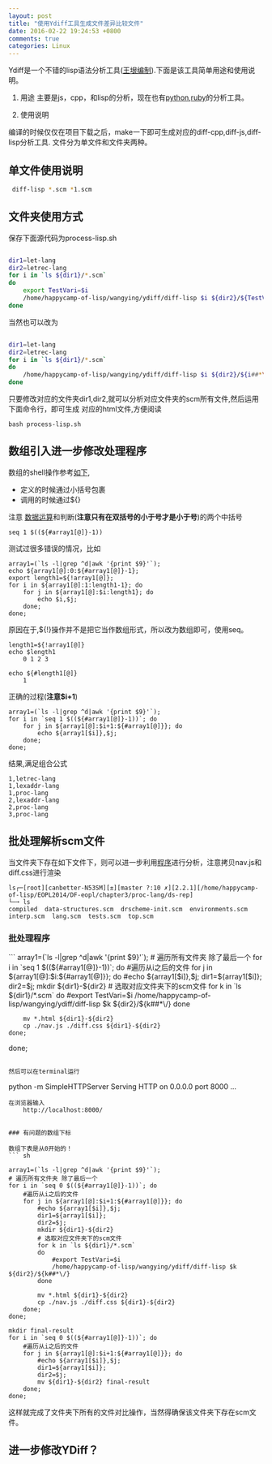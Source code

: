 ```yaml
---
layout: post
title: "使用Ydiff工具生成文件差异比较文件"
date: 2016-02-22 19:24:53 +0800
comments: true
categories: Linux
---
```


Ydiff是一个不错的lisp语法分析工具([王垠编制][1]).下面是该工具简单用途和使用说明。
<!--more-->

1. 用途
主要是js，cpp，和lisp的分析，现在也有[python][2],[ruby][2]的分析工具。

2. 使用说明

编译的时候仅仅在项目下载之后，make一下即可生成对应的diff-cpp,diff-js,diff-lisp分析工具.
文件分为单文件和文件夹两种。



## 单文件使用说明

``` sh
 diff-lisp *.scm *1.scm 
```


## 文件夹使用方式


保存下面源代码为process-lisp.sh
``` sh

dir1=let-lang
dir2=letrec-lang
for i in `ls ${dir1}/*.scm`
do
    export TestVari=$i
    /home/happycamp-of-lisp/wangying/ydiff/diff-lisp $i ${dir2}/${TestVari##*\/}
done


```

当然也可以改为
``` sh

dir1=let-lang
dir2=letrec-lang
for i in `ls ${dir1}/*.scm`
do
    /home/happycamp-of-lisp/wangying/ydiff/diff-lisp $i ${dir2}/${i##*\/}
done


```
只要修改对应的文件夹dir1,dir2,就可以分析对应文件夹的scm所有文件,然后运用下面命令行，即可生成
对应的html文件,方便阅读

```
bash process-lisp.sh
```

## 数组引入进一步修改处理程序

数组的shell操作参考[如下][4],

+ 定义的时候通过小括号包裹
+ 调用的时候通过${}

注意 [数据运算][5]和判断(**注意只有在双括号的小于号才是小于号**)的两个中括号
```
seq 1 $((${#array1[@]}-1))

```

测试过很多错误的情况，比如

```
array1=(`ls -l|grep ^d|awk '{print $9}'`); 
echo ${array1[@]:0:${#array1[@]}-1};
export length1=${!array1[@]}; 
for i in ${array1[@]:1:length1-1}; do 
    for j in ${array1[@]:$i:length1}; do 
        echo $i,$j;
    done;
done;

```
原因在于,${!}操作并不是把它当作数组形式，所以改为数组即可，使用seq。
```
length1=${!array1[@]}
echo $length1 
    0 1 2 3

echo ${#length1[@]}
    1

```

正确的过程(**注意$i+1**)
```
array1=(`ls -l|grep ^d|awk '{print $9}'`);  
for i in `seq 1 $((${#array1[@]}-1))`; do 
    for j in ${array1[@]:$i+1:${#array1[@]}}; do 
        echo ${array1[$i]},$j;
    done;
done;

```

结果,满足组合公式
```
1,letrec-lang
1,lexaddr-lang
1,proc-lang
2,lexaddr-lang
2,proc-lang
3,proc-lang

```


## 批处理解析scm文件

当文件夹下存在如下文件下，则可以进一步利用[程序](#pi)进行分析，注意拷贝nav.js和diff.css进行渲染
```
ls┌─[root][canbetter-N53SM][±][master ?:10 ✗][2.2.1][/home/happycamp-of-lisp/EOPL2014/DF-eopl/chapter3/proc-lang/ds-rep]
└─➞ ls
compiled  data-structures.scm  drscheme-init.scm  environments.scm  interp.scm  lang.scm  tests.scm  top.scm

```

<h3 id="pi">批处理程序</h3>
```
array1=(`ls -l|grep ^d|awk '{print $9}'`); 
# 遍历所有文件夹 除了最后一个
for i in `seq 1 $((${#array1[@]}-1))`; do 
    #遍历从i之后的文件
    for j in ${array1[@]:$i:${#array1[@]}}; do 
        #echo ${array1[$i]},$j;
        dir1=${array1[$i]};
        dir2=$j;
        mkdir ${dir1}-${dir2}
        # 选取对应文件夹下的scm文件
        for k in `ls ${dir1}/*.scm`
        do
            #export TestVari=$i
            /home/happycamp-of-lisp/wangying/ydiff/diff-lisp $k ${dir2}/${k##*\/} 
        done

        mv *.html ${dir1}-${dir2}
        cp ./nav.js ./diff.css ${dir1}-${dir2}
    done;
done;


```

然后可以在terminal运行
```
python -m SimpleHTTPServer
Serving HTTP on 0.0.0.0 port 8000 ...

```
在浏览器输入
    http://localhost:8000/ 


### 有问题的数组下标

数组下表是从0开始的！
``` sh

array1=(`ls -l|grep ^d|awk '{print $9}'`); 
# 遍历所有文件夹 除了最后一个
for i in `seq 0 $((${#array1[@]}-1))`; do 
    #遍历从i之后的文件
    for j in ${array1[@]:$i+1:${#array1[@]}}; do 
        #echo ${array1[$i]},$j;
        dir1=${array1[$i]};
        dir2=$j;
        mkdir ${dir1}-${dir2}
        # 选取对应文件夹下的scm文件
        for k in `ls ${dir1}/*.scm`
        do
            #export TestVari=$i
            /home/happycamp-of-lisp/wangying/ydiff/diff-lisp $k ${dir2}/${k##*\/} 
        done

        mv *.html ${dir1}-${dir2}
        cp ./nav.js ./diff.css ${dir1}-${dir2}
    done;
done;

mkdir final-result
for i in `seq 0 $((${#array1[@]}-1))`; do 
    #遍历从i之后的文件
    for j in ${array1[@]:$i+1:${#array1[@]}}; do 
        #echo ${array1[$i]},$j;
        dir1=${array1[$i]};
        dir2=$j;
        mv ${dir1}-${dir2} final-result
    done;
done;

```

这样就完成了文件夹下所有的文件对比操作，当然得确保该文件夹下存在scm文件。

## 进一步修改YDiff？

[1]: https://github.com/yinwang0/ydiff 
[2]: https://github.com/yinwang0/pysonar2 
[3]: https://github.com/yinwang0/rubysonar 
[4]: http://blog.csdn.net/liufei_learning/article/details/8000570 
[5]: http://blog.csdn.net/flowingflying/article/details/5146160 
